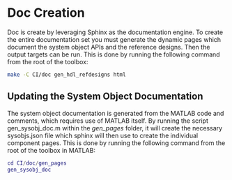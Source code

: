# Doc Creation

Doc is create by leveraging Sphinx as the documentation engine. To create the entire documentation set you must generate the dynamic pages which document the system object APIs and the reference designs. Then the output targets can be run. This is done by running the following command from the root of the toolbox:

```bash
make -C CI/doc gen_hdl_refdesigns html
```

## Updating the System Object Documentation

The system object documentation is generated from the MATLAB code and comments, which requires use of MATLAB itself. By running the script gen_sysobj_doc.m within the *gen_pages* folder, it will create the necessary sysobjs.json file which sphinx will then use to create the individual component pages. This is done by running the following command from the root of the toolbox in MATLAB:

```matlab
cd CI/doc/gen_pages
gen_sysobj_doc
```
